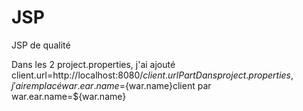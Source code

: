 # JSP
JSP de qualité

Dans les 2 project.properties, j'ai ajouté client.url=http://localhost:8080/${client.urlPart}
Dans project.properties, j'ai remplacé war.ear.name=${war.name}client par war.ear.name=${war.name}

